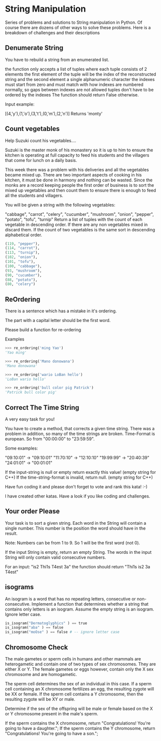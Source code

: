 # String Manipulation

Series of problems and solutions to String manipulation in Python. Of course there are dozens of other ways to solve these problems.
Here is a breakdown of challenges and their descriptions

## Denumerate String
You have to rebuild a string from an enumerated list.

the function only accepts a list of tuples where each tuple consists of 2 elements
the first element of the tuple will be the index of the reconstructed string and the second element a single alphanumeric character
the indexes must start from zero and must match with how indexes are numbered normally, so gaps between indexes are not allowed
tuples don't have to be ordered by the indexes
The function should return False otherwise.

Input example:

[(4,'y'),(1,'o'),(3,'t'),(0,'m'),(2,'n')]
Returns
'monty'

## Count vegetables

Help Suzuki count his vegetables....

Suzuki is the master monk of his monastery so it is up to him to ensure the kitchen is operating at full capacity to feed his students and the villagers that come for lunch on a daily basis.

This week there was a problem with his deliveries and all the vegetables became mixed up. There are two important aspects of cooking in his kitchen, it must be done in harmony and nothing can be wasted. Since the monks are a record keeping people the first order of business is to sort the mixed up vegetables and then count them to ensure there is enough to feed all the students and villagers.

You will be given a string with the following vegetables:

"cabbage", "carrot", "celery", "cucumber", "mushroom", "onion", "pepper", "potato", "tofu", "turnip"
Return a list of tuples with the count of each vegetable in descending order. If there are any non vegetables mixed in discard them. If the count of two vegetables is the same sort in descending alphabetical order.
``` python
(119, "pepper"),
(114, "carrot"),
(113, "turnip"),
(102, "onion"),
(101, "tofu"),
(100, "cabbage"),
(93, "mushroom"),
(90, "cucumber"),
(88, "potato"),
(80, "celery")
```

## ReOrdering

There is a sentence which has a mistake in it's ordering.

The part with a capital letter should be the first word.

Please build a function for re-ordering

Examples
``` python
>>> re_ordering('ming Yao')
'Yao ming'

>>> re_ordering('Mano donowana')
'Mano donowana'

>>> re_ordering('wario LoBan hello')
'LoBan wario hello'

>>> re_ordering('bull color pig Patrick')
'Patrick bull color pig'
```

## Correct The Time String

A very easy task for you!

You have to create a method, that corrects a given time string. There was a problem in addition, so many of the time strings are broken. Time-Format is european. So from "00:00:00" to "23:59:59". 

Some examples:

"09:10:01" -> "09:10:01"
"11:70:10" -> "12:10:10"
"19:99:99" -> "20:40:39"
"24:01:01" -> "00:01:01"

If the input-string is null or empty return exactly this value! (empty string for C++)
If the time-string-format is invalid, return null. (empty string for C++)

Have fun coding it and please don't forget to vote and rank this kata! :-)

I have created other katas. Have a look if you like coding and challenges.

## Your order Please

Your task is to sort a given string. Each word in the String will contain a single number. This number is the position the word should have in the result.

Note: Numbers can be from 1 to 9. So 1 will be the first word (not 0).

If the input String is empty, return an empty String. The words in the input String will only contain valid consecutive numbers.

For an input: "is2 Thi1s T4est 3a" the function should return "Thi1s is2 3a T4est"

## isograms

An isogram is a word that has no repeating letters, consecutive or non-consecutive. Implement a function that determines whether a string that contains only letters is an isogram. Assume the empty string is an isogram. Ignore letter case.

```python
is_isogram("Dermatoglyphics" ) == true
is_isogram("aba" ) == false
is_isogram("moOse" ) == false # -- ignore letter case
```

## Chromosome Check

The male gametes or sperm cells in humans and other mammals are heterogametic and contain one of two types of sex chromosomes. They are either X or Y. The female gametes or eggs however, contain only the X sex chromosome and are homogametic.

The sperm cell determines the sex of an individual in this case. If a sperm cell containing an X chromosome fertilizes an egg, the resulting zygote will be XX or female. If the sperm cell contains a Y chromosome, then the resulting zygote will be XY or male.

Determine if the sex of the offspring will be male or female based on the X or Y chromosome present in the male's sperm.

If the sperm contains the X chromosome, return "Congratulations! You're going to have a daughter."; If the sperm contains the Y chromosome, return "Congratulations! You're going to have a son.";
